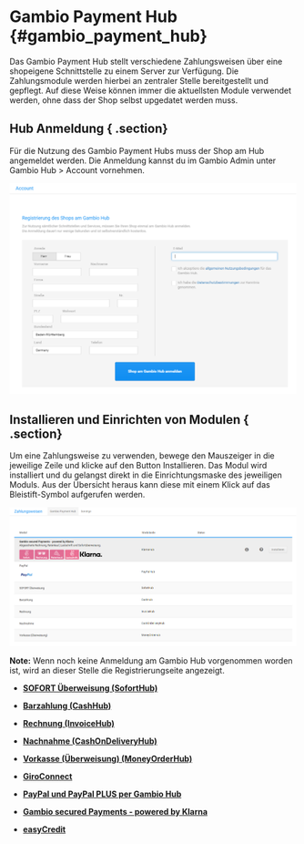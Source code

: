 # Gambio Payment Hub {#gambio_payment_hub}

Das Gambio Payment Hub stellt verschiedene Zahlungsweisen über eine shopeigene Schnittstelle zu einem Server zur Verfügung. Die Zahlungsmodule werden hierbei an zentraler Stelle bereitgestellt und gepflegt. Auf diese Weise können immer die aktuellsten Module verwendet werden, ohne dass der Shop selbst upgedatet werden muss.

## Hub Anmeldung { .section}

Für die Nutzung des Gambio Payment Hubs muss der Shop am Hub angemeldet werden. Die Anmeldung kannst du im Gambio Admin unter Gambio Hub \> Account vornehmen.

![](Bilder/Abb072_Hub_Account.PNG "Anmelden am Gambio Hub")

## Installieren und Einrichten von Modulen { .section}

Um eine Zahlungsweise zu verwenden, bewege den Mauszeiger in die jeweilige Zeile und klicke auf den Button Installieren. Das Modul wird installiert und du gelangst direkt in die Einrichtungsmaske des jeweiligen Moduls. Aus der Übersicht heraus kann diese mit einem Klick auf das Bleistift-Symbol aufgerufen werden.

![](Bilder/Abb060_ZahlungsweisenGambioPaymentHub_.png "Module unter Gambio Payment Hub")

**Note:** Wenn noch keine Anmeldung am Gambio Hub vorgenommen worden ist, wird an dieser Stelle die Registrierungseite angezeigt.

-   **[SOFORT Überweisung \(SofortHub\)](7_2_1b_SOFORT_Ueberweisung_SofortHub.md)**  

-   **[Barzahlung \(CashHub\)](7_2_1c_Barzahlung_CashHub.md)**  

-   **[Rechnung \(InvoiceHub\)](7_2_1d_Rechnung_InvoiceHub.md)**  

-   **[Nachnahme \(CashOnDeliveryHub\)](7_2_1e_Nachnahme_CashOnDeliveryHub.md)**  

-   **[Vorkasse \(Überweisung\) \(MoneyOrderHub\)](7_2_1f_Vorkasse_Ueberweisung_MoneyOrderHub.md)**  

-   **[GiroConnect](7_2_3_GiroConnect.md)**  

-   **[PayPal und PayPal PLUS per Gambio Hub](7_2_2_PayPal2Hub.md)**  

-   **[Gambio secured Payments - powered by Klarna](7_2_2_GambioSecuredPayments_poweredByKlarna.md)**  

-   **[easyCredit](7_2_2c_easycredit.md)**  




